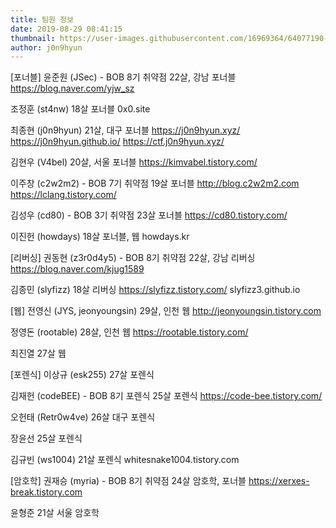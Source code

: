```yaml
---
title: 팀원 정보
date: 2019-08-29 08:41:15
thumbnail: https://user-images.githubusercontent.com/16969364/64077190-b6187780-cd08-11e9-84f5-11fde74d88de.png
author: j0n9hyun
---
```


[포너블]
윤준원 (JSec) - BOB 8기 취약점
22살, 강남
포너블
https://blog.naver.com/yjw_sz

조정훈 (st4nw) 
18살
포너블
0x0.site

최종현 (j0n9hyun)
21살, 대구
포너블
https://j0n9hyun.xyz/
https://j0n9hyun.github.io/
https://ctf.j0n9hyun.xyz/

김현우 (V4bel)
20살, 서울
포너블
https://kimvabel.tistory.com/

이주창 (c2w2m2) - BOB 7기 취약점
19살
포너블
http://blog.c2w2m2.com
https://lclang.tistory.com/

김성우 (cd80) - BOB 3기 취약점
23살
포너블
https://cd80.tistory.com/

이진헌 (howdays)
18살
포너블, 웹
howdays.kr

[리버싱]
권동현 (z3r0d4y5) - BOB 8기 취약점
22살, 강남
리버싱
https://blog.naver.com/kjug1589

김종민 (slyfizz)
18살
리버싱
https://slyfizz.tistory.com/
slyfizz3.github.io


[웹]
전영신 (JYS, jeonyoungsin) 
29살, 인천
웹
http://jeonyoungsin.tistory.com

정영돈 (rootable)
28살, 인천
웹
https://rootable.tistory.com/

최진열
27살
웹


[포렌식]
이상규 (esk255) 
27살
포렌식

김재헌 (codeBEE) - BOB 8기 포렌식
25살
포렌식
https://code-bee.tistory.com/

오헌태 (Retr0w4ve)
26살 대구
포렌식

장윤선
25살
포렌식

김규빈 (ws1004)
21살
포렌식
whitesnake1004.tistory.com


[암호학]
권재승 (myria) - BOB 8기 취약점
24살
암호학, 포너블
https://xerxes-break.tistory.com

윤형준
21살 서울
암호학
